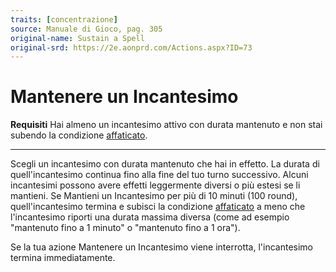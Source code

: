 ```yaml
---
traits: [concentrazione]
source: Manuale di Gioco, pag. 305
original-name: Sustain a Spell
original-srd: https://2e.aonprd.com/Actions.aspx?ID=73
---
```


# Mantenere un Incantesimo

**Requisiti** Hai almeno un incantesimo attivo con durata mantenuto e non stai
subendo la condizione [affaticato](/condizioni/affaticato).

---

Scegli un incantesimo con durata mantenuto che hai in effetto. La durata di
quell'incantesimo continua fino alla fine del tuo turno successivo. Alcuni
incantesimi possono avere effetti leggermente diversi o più estesi se li
mantieni. Se Mantieni un Incantesimo per più di 10 minuti (100 round),
quell'incantesimo termina e subisci la condizione
[affaticato](/condizioni/affaticato) a meno che l'incantesimo riporti una durata
massima diversa (come ad esempio "mantenuto fino a 1 minuto" o "mantenuto fino a
1 ora").

Se la tua azione Mantenere un Incantesimo viene interrotta, l'incantesimo
termina immediatamente.
